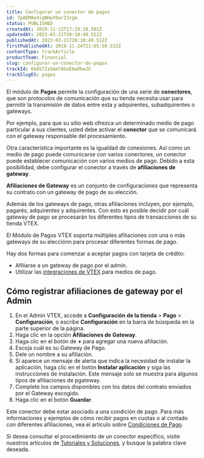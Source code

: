 ```yaml
---
title: Configurar un conector de pagos
id: 7pAEMAo4iqNHwYOarZ3zgm
status: PUBLISHED
createdAt: 2019-11-12T17:29:10.501Z
updatedAt: 2023-03-21T20:10:49.512Z
publishedAt: 2023-03-21T20:10:49.512Z
firstPublishedAt: 2019-11-24T21:05:50.533Z
contentType: trackArticle
productTeam: Financial
slug: configurar-un-conector-de-pagos
trackId: 6GAS7ZzGAm7AGoEAwDbwJG
trackSlugES: pagos
---
```


El módulo de **Pagos** permite la configuración de una serie de **conectores**, que son protocolos de comunicación que su tienda necesita usar para permitir la transmisión de datos entre esta y adquirentes, subadquirentes o gateways. 

Por ejemplo, para que su sitio web ofrezca un determinado medio de pago particular a sus clientes, usted debe activar el **conector** que se comunicará con el gateway responsable del procesamiento.

Otra característica importante es la igualdad de conexiones. Así como un medio de pago puede comunicarse con varios  conectores, un conector puede establecer comunicación con varios medios de pago. Debido a esta posibilidad, debe configurar el conector a través de **afiliaciones de gateway**.

**Afiliaciones de Gateway** es un conjunto de configuraciones que representa su contrato con un gateway de pago de su elección. 

Además de los gateways de pago, otras afiliaciones incluyen, por ejemplo, pagarés, adquirentes y adquirentes. Con esto es posible decidir por cuál gateway de pago se procesarán  los diferentes tipos de transacciones de su tienda VTEX.

El Módulo de Pagos VTEX soporta múltiples afiliaciones con una o más gateways de su elecciónn para procesar diferentes formas de pago.

Hay dos formas para comenzar a aceptar pagos con tarjeta de crédito:
- Afiliarse a un gateway de pago por el admin.
- Utilizar las [integraciones de VTEX](https://developers.vtex.com/vtex-rest-api/docs/payments-integration-guide) para medios de pago.

## Cómo registrar afiliaciones de gateway por el Admin
1.  En el Admin VTEX, accede a **Configuración de la tienda** > **Pago** > **Configuración**, o escribe **Configuración** en la barra de búsqueda en la parte superior de la página.   
2.  Haga clic en la opción **Afiliaciones de Gateway**.   
3.  Haga clic en el botón de **+**  para agregar una nueva afiliación.   
4.  Escoja cuál es su Gateway de Pago.   
5.  Dele un nombre a su afiliación.
6.  Si aparece un mensaje de alerta que indica la necesidad de instalar la aplicación, haga clic en el botón **Instalar aplicación** y siga las instrucciones de instalación. Este mensaje solo se muestra para algunos tipos de afiliaciones de pgateway.   
7.  Complete los campos disponibles con los datos del contrato enviados por el Gateway escogido.   
8.  Haga clic en el botón **Guardar**.

Este conector debe estar asociado a una condición de pago. Para más informaciones y ejemplos de cómo recibir pagos en cuotas o al contado con diferentes afiliaciones, vea el artículo sobre  [Condiciones de Pago](https://help.vtex.com/pt/tutorial/condicoes-de-pagamento).

Si desea consultar el procedimiento de un conector específico, visite nuestros artículos de [Tutoriales y Soluciones](https://help.vtex.com/es/tutorial/--531cHtUCUi3puRXNDmKziw "Tutoriales y Soluciones"), y busque la palabra clave deseada. 
